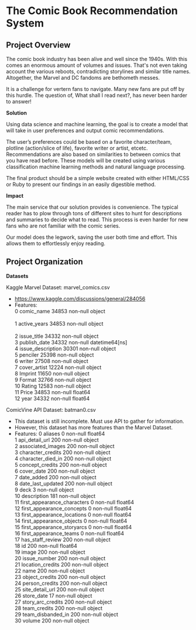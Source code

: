 # The Comic Book Recommendation System #

## Project Overview ##
The comic book industry has been alive and well since the 1940s. With this comes an enormous amount of volumes and issues. That's not even taking account the various reboots, contradicting storylines and similar title names. Altogether, the Marvel and DC fandoms are bethometh messes. 

It is a challenge for vertern fans to navigate. Many new fans are put off by this hurdle. The question of, What shall I read next?, has never been harder to answer!

**Solution**

Using data science and machine learning, the goal is to create a model that will take in user preferences and output comic recommendations. 

The user’s preferences could be based on a favorite character/team, plotline (action/slice of life), favorite writer or artist, etcetc. Recommendations are also based on similarities to between comics that you have read before. These models will be created using various classification machine learning methods and natural language processing. 

The final product should be a simple website created with either HTML/CSS or Ruby to present our findings in an easily digestible method. 

**Impact**

The main service that our solution provides is convenience. The typical reader has to plow through tons of different sites to hunt for descriptions and summaries to decide what to read. This process is even harder for new fans who are not familiar with the comic series. 

Our model does the legwork, saving the user both time and effort. This allows them to effortlessly enjoy reading. 


## Project Organization ##



**Datasets**

Kaggle Marvel Dataset: marvel_comics.csv
- https://www.kaggle.com/discussions/general/284056
- Features:     
 0   comic_name         34853 non-null  object    <br />    
 1   active_years       34853 non-null  object     <br />   
 2   issue_title        34332 non-null  object       <br /> 
 3   publish_date       34332 non-null  datetime64[ns]<br />
 4   issue_description  30301 non-null  object        <br />
 5   penciler           25398 non-null  object        <br />
 6   writer             27508 non-null  object        <br />
 7   cover_artist       12224 non-null  object        <br />
 8   Imprint            11650 non-null  object        <br />
 9   Format             32766 non-null  object        <br />
 10  Rating             12583 non-null  object        <br />
 11  Price              34853 non-null  float64       <br />
 12  year               34332 non-null  float64       <br />

ComicVine API Dataset: batman0.csv
- This dataset is still incomplete. Must use API to gather for information. 
- However, this dataset has more features than the Marvel Dataset. 
- Features:
 0   aliases                      0 non-null      float64 <br />
 1   api_detail_url               200 non-null    object <br />
 2   associated_images            200 non-null    object <br />
 3   character_credits            200 non-null    object <br />
 4   character_died_in            200 non-null    object <br />
 5   concept_credits              200 non-null    object <br />
 6   cover_date                   200 non-null    object <br />
 7   date_added                   200 non-null    object <br />
 8   date_last_updated            200 non-null    object <br />
 9   deck                         3 non-null      object <br />
 10  description                  181 non-null    object <br />
 11  first_appearance_characters  0 non-null      float64 <br />
 12  first_appearance_concepts    0 non-null      float64 <br />
 13  first_appearance_locations   0 non-null      float64<br/>
 14  first_appearance_objects     0 non-null      float64<br />
 15  first_appearance_storyarcs   0 non-null      float64<br />
 16  first_appearance_teams       0 non-null      float64<br />
 17  has_staff_review             200 non-null    object <br />
 18  id                           200 non-null    float64<br />
 19  image                        200 non-null    object <br />
 20  issue_number                 200 non-null    object <br />
 21  location_credits             200 non-null    object <br />
 22  name                         200 non-null    object <br />
 23  object_credits               200 non-null    object <br />
 24  person_credits               200 non-null    object <br />
 25  site_detail_url              200 non-null    object <br />
 26  store_date                   17 non-null     object <br />
 27  story_arc_credits            200 non-null    object <br />
 28  team_credits                 200 non-null    object <br />
 29  team_disbanded_in            200 non-null    object <br />
 30  volume                       200 non-null    object <br />